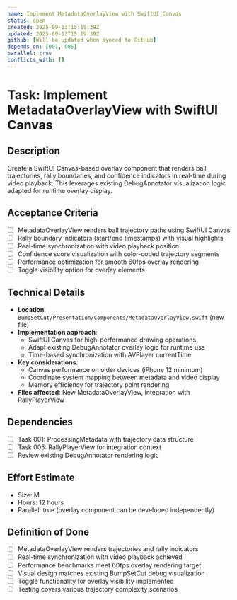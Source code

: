 ```yaml
---
name: Implement MetadataOverlayView with SwiftUI Canvas
status: open
created: 2025-09-13T15:19:39Z
updated: 2025-09-13T15:19:39Z
github: [Will be updated when synced to GitHub]
depends_on: [001, 005]
parallel: true
conflicts_with: []
---
```


# Task: Implement MetadataOverlayView with SwiftUI Canvas

## Description
Create a SwiftUI Canvas-based overlay component that renders ball trajectories, rally boundaries, and confidence indicators in real-time during video playback. This leverages existing DebugAnnotator visualization logic adapted for runtime overlay display.

## Acceptance Criteria
- [ ] MetadataOverlayView renders ball trajectory paths using SwiftUI Canvas
- [ ] Rally boundary indicators (start/end timestamps) with visual highlights
- [ ] Real-time synchronization with video playback position
- [ ] Confidence score visualization with color-coded trajectory segments
- [ ] Performance optimization for smooth 60fps overlay rendering
- [ ] Toggle visibility option for overlay elements

## Technical Details
- **Location**: `BumpSetCut/Presentation/Components/MetadataOverlayView.swift` (new file)
- **Implementation approach**:
  - SwiftUI Canvas for high-performance drawing operations
  - Adapt existing DebugAnnotator overlay logic for runtime use
  - Time-based synchronization with AVPlayer currentTime
- **Key considerations**:
  - Canvas performance on older devices (iPhone 12 minimum)
  - Coordinate system mapping between metadata and video display
  - Memory efficiency for trajectory point rendering
- **Files affected**: New MetadataOverlayView, integration with RallyPlayerView

## Dependencies
- [ ] Task 001: ProcessingMetadata with trajectory data structure
- [ ] Task 005: RallyPlayerView for integration context
- [ ] Review existing DebugAnnotator rendering logic

## Effort Estimate
- Size: M
- Hours: 12 hours
- Parallel: true (overlay component can be developed independently)

## Definition of Done
- [ ] MetadataOverlayView renders trajectories and rally indicators
- [ ] Real-time synchronization with video playback achieved
- [ ] Performance benchmarks meet 60fps overlay rendering target
- [ ] Visual design matches existing BumpSetCut debug visualization
- [ ] Toggle functionality for overlay visibility implemented
- [ ] Testing covers various trajectory complexity scenarios